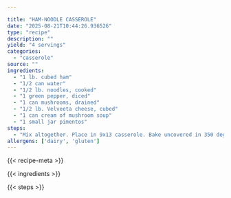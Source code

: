 ```yaml
---

title: "HAM-NOODLE CASSEROLE"
date: "2025-08-21T10:44:26.936526"
type: "recipe"
description: ""
yield: "4 servings"
categories:
  - "casserole"
source: ""
ingredients:
  - "1 lb. cubed ham"
  - "1/2 can water"
  - "1/2 lb. noodles, cooked"
  - "1 green pepper, diced"
  - "1 can mushrooms, drained"
  - "1/2 lb. Velveeta cheese, cubed"
  - "1 can cream of mushroom soup"
  - "1 small jar pimentos"
steps:
  - "Mix altogether. Place in 9x13 casserole. Bake uncovered in 350 degree oven for 45 minutes."
allergens: ['dairy', 'gluten']
---
```


{{< recipe-meta >}}

{{< ingredients >}}

{{< steps >}}
